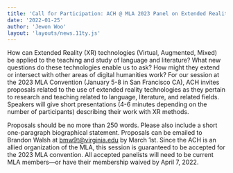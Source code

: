 ```yaml
---
title: 'Call for Participation: ACH @ MLA 2023 Panel on Extended Reality'
date: '2022-01-25'
author: 'Jewon Woo'
layout: 'layouts/news.11ty.js'
---
```

How can Extended Reality (XR) technologies (Virtual, Augmented, Mixed) be applied to the teaching and study of language and literature? What new questions do these technologies enable us to ask? How might they extend or intersect with other areas of digital humanities work? For our session at the 2023 MLA Convention (January 5-8 in San Francisco CA), ACH invites proposals related to the use of extended reality technologies as they pertain to research and teaching related to language, literature, and related fields. Speakers will give short presentations (4-6 minutes depending on the number of participants) describing their work with XR methods.

Proposals should be no more than 250 words. Please also include a short one-paragraph biographical statement. Proposals can be emailed to Brandon Walsh at [bmw9t@virginia.edu](mailto:bmw9t@virginia.edu) by March 1st. Since the ACH is an allied organization of the MLA, this session is guaranteed to be accepted for the 2023 MLA convention. All accepted panelists will need to be current MLA members—or have their membership waived by April 7, 2022.
